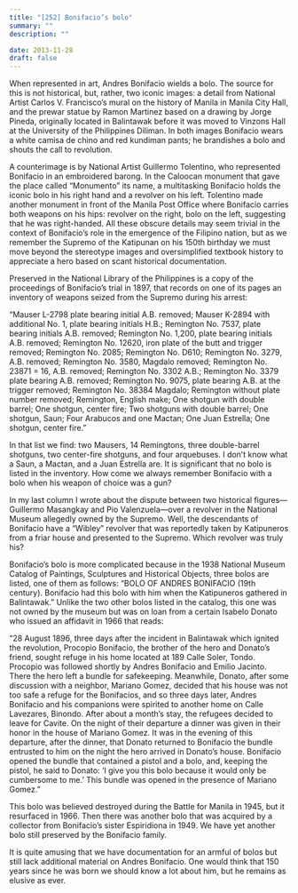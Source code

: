 ```yaml
---
title: "[252] Bonifacio’s bolo"
summary: ""
description: ""

date: 2013-11-28
draft: false
---
```


When represented in art, Andres Bonifacio wields a bolo. The source for this is not historical, but, rather, two iconic images: a detail from National Artist Carlos V. Francisco’s mural on the history of Manila in Manila City Hall, and the prewar statue by Ramon Martinez based on a drawing by Jorge Pineda, originally located in Balintawak before it was moved to Vinzons Hall at the University of the Philippines Diliman. In both images Bonifacio wears a white camisa de chino and red kundiman pants; he brandishes a bolo and shouts the call to revolution.

A counterimage is by National Artist Guillermo Tolentino, who represented Bonifacio in an embroidered barong. In the Caloocan monument that gave the place called “Monumento” its name, a multitasking Bonifacio holds the iconic bolo in his right hand and a revolver on his left. Tolentino made another monument in front of the Manila Post Office where Bonifacio carries both weapons on his hips: revolver on the right, bolo on the left, suggesting that he was right-handed. All these obscure details may seem trivial in the context of Bonifacio’s role in the emergence of the Filipino nation, but as we remember the Supremo of the Katipunan on his 150th birthday we must move beyond the stereotype images and oversimplified textbook history to appreciate a hero based on scant historical documentation.

Preserved in the National Library of the Philippines is a copy of the proceedings of Bonifacio’s trial in 1897, that records on one of its pages an inventory of weapons seized from the Supremo during his arrest:

“Mauser L-2798 plate bearing initial A.B. removed; Mauser K-2894 with additional No. 1, plate bearing initials H.B.; Remington No. 7537, plate bearing initials A.B. removed; Remington No. 1,200, plate bearing initials A.B. removed; Remington No. 12620, iron plate of the butt and trigger removed; Remington No. 2085; Remington No. D610; Remington No. 3279, A.B. removed; Remington No. 3580, Magdalo removed; Remington No. 23871 = 16, A.B. removed; Remington No. 3302 A.B.; Remington No. 3379 plate bearing A.B. removed; Remington No. 9075, plate bearing A.B. at the trigger removed; Remington No. 38384 Magdalo; Remington without plate number removed; Remington, English make; One shotgun with double barrel; One shotgun, center fire; Two shotguns with double barrel; One shotgun, Saun; Four Arabucos and one Mactan; One Juan Estrella; One shotgun, center fire.”

In that list we find: two Mausers, 14 Remingtons, three double-barrel shotguns, two center-fire shotguns, and four arquebuses. I don’t know what a Saun, a Mactan, and a Juan Estrella are. It is significant that no bolo is listed in the inventory. How come we always remember Bonifacio with a bolo when his weapon of choice was a gun?

In my last column I wrote about the dispute between two historical figures—Guillermo Masangkay and Pio Valenzuela—over a revolver in the National Museum allegedly owned by the Supremo. Well, the descendants of Bonifacio have a “Wibley” revolver that was reportedly taken by Katipuneros from a friar house and presented to the Supremo.  Which revolver was truly his?

Bonifacio’s bolo is more complicated because in the 1938 National Museum Catalog of Paintings, Sculptures and Historical Objects, three bolos are listed, one of them as follows: “BOLO OF ANDRES BONIFACIO (19th century). Bonifacio had this bolo with him when the Katipuneros gathered in Balintawak.” Unlike the two other bolos listed in the catalog, this one was not owned by the museum but was on loan from a certain Isabelo Donato who issued an affidavit in 1966 that reads:

“28 August 1896, three days after the incident in Balintawak which ignited the revolution, Procopio Bonifacio, the brother of the hero and Donato’s friend, sought refuge in his home located at 189 Calle Soler, Tondo. Procopio was followed shortly by Andres Bonifacio and Emilio Jacinto. There the hero left a bundle for safekeeping. Meanwhile, Donato, after some discussion with a neighbor, Mariano Gomez, decided that his house was not too safe a refuge for the Bonifacios, and so three days later, Andres Bonifacio and his companions were spirited to another home on Calle Lavezares, Binondo. After about a month’s stay, the refugees decided to leave for Cavite. On the night of their departure a dinner was given in their honor in the house of Mariano Gomez. It was in the evening of this departure, after the dinner, that Donato returned to Bonifacio the bundle entrusted to him on the night the hero arrived in Donato’s house. Bonifacio opened the bundle that contained a pistol and a bolo, and, keeping the pistol, he said to Donato: ‘I give you this bolo because it would only be cumbersome to me.’ This bundle was opened in the presence of Mariano Gomez.”

This bolo was believed destroyed during the Battle for Manila in 1945, but it resurfaced in 1966. Then there was another bolo that was acquired by a collector from Bonifacio’s sister Espiridiona in 1949.  We have yet another bolo still preserved by the Bonifacio family.

It is quite amusing that we have documentation for an armful of bolos but still lack additional material on Andres Bonifacio. One would think that 150 years since he was born we should know a lot about him, but he remains as elusive as ever.
